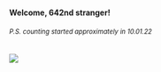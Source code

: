 #### Welcome, 642nd stranger!

###### <sup>P.S. counting started approximately in 10.01.22</sup>

<img src="https://kraftwerk28.pp.ua/vcnt.png"></img>
